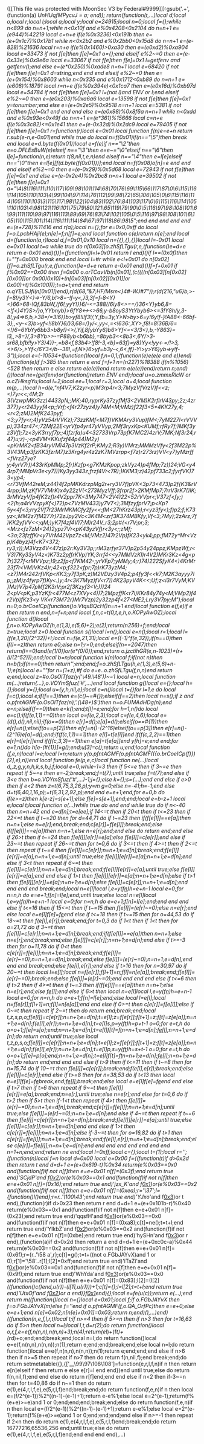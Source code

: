 ([[This file was protected with MoonSec V3 by Federal#9999]]):gsub('.+', (function(a) _UnHUqfMPycvJ = a; end)); return(function(t,...)local d;local o;local r;local l;local a;local y;local e=24915;local n=0;local f={};while n<899 do n=n+1;while n<0x10f and e%0x4208<0x2104 do n=n+1 e=(e*944)%42219 local c=n+e if(e%0x3236)<0x191b then e=(e+0x1c7)%0x17b1 while n<0x2b2 and e%0x2bb0<0x15d8 do n=n+1 e=(e-828)%21636 local r=n+e if(e%0x1460)>0xa30 then e=(e*0xd2)%0xa904 local e=33473 if not f[e]then f[e]=0x1 o={};end elseif e%2~=0 then e=(e-0x33e)%0x9e6a local e=33067 if not f[e]then f[e]=0x1 l=getfenv and getfenv();end else e=(e*0x250)%0xade8 n=n+1 local e=68420 if not f[e]then f[e]=0x1 d=string;end end end elseif e%2~=0 then e=(e+0x154)%0x8603 while n<0x335 and e%0x1712<0xb89 do n=n+1 e=(e*608)%18791 local r=n+e if(e%0x394e)<0x1ca7 then e=(e*0x16d)%0xb97d local e=54784 if not f[e]then f[e]=0x1 l=(not l)and _ENV or l;end elseif e%2~=0 then e=(e*0x203)%0xa6a6 local e=13598 if not f[e]then f[e]=0x1 y=tonumber;end else e=(e+0x2e5)%0x9518 n=n+1 local e=5381 if not f[e]then f[e]=0x1 end end end else e=(e*0x98)%0x8f6a n=n+1 while n<0xdd and e%0x93e<0x49f do n=n+1 e=(e*361)%15666 local c=n+e if(e%0x3c82)<=0x1e41 then e=(e-0x32d)%0x2dc9 local e=79405 if not f[e]then f[e]=0x1 r=function(r)local e=0x01 local function f(n)e=e+n return r:sub(e-n,e-0x01)end while true do local n=f(0x01)if(n=="\5")then break end local e=d.byte(f(0x01))local e=f(e)if n=="\2"then e=o.DFLEsBuW(e)elseif n=="\3"then e=e~="\0"elseif n=="\6"then l[e]=function(n,e)return t(8,nil,t,e,n)end elseif n=="\4"then e=l[e]elseif n=="\0"then e=l[e][f(d.byte(f(0x01)))];end local n=f(0x08)o[n]=e end end end elseif e%2~=0 then e=(e-0x29)%0x5d68 local e=72943 if not f[e]then f[e]=0x1 end else e=(e-0x2e4)%0x2bc8 n=n+1 local e=39502 if not f[e]then f[e]=0x1 a="\4\8\116\111\110\117\109\98\101\114\68\70\76\69\115\66\117\87\0\6\115\116\114\105\110\103\4\99\104\97\114\76\112\99\98\72\65\106\105\0\6\115\116\114\105\110\103\3\115\117\98\122\104\83\102\76\84\103\117\0\6\115\116\114\105\110\103\4\98\121\116\101\75\79\80\121\65\119\79\90\0\5\116\97\98\108\101\6\99\111\110\99\97\116\113\89\69\76\83\74\102\105\0\5\116\97\98\108\101\6\105\110\115\101\114\116\111\114\84\67\97\118\86\98\5";end end end end end e=(e+728)%11416 end r(a);local n={};for e=0x0,0xff do local f=o.LpcbHAji(e);n[e]=f;n[f]=e;end local function c(e)return n[e];end local d=(function(a,r)local d,f=0x01,0x10 local n={{},{},{}}local l=-0x01 local e=0x01 local t=a while true do n[0x03][o.zhSfLTgu(r,e,(function()e=d+e return e-0x01 end)())]=(function()l=l+0x01 return l end)()if l==(0x0f)then l=""f=0x000 break end end local l=#r while e<l+0x01 do n[0x02][f]=o.zhSfLTgu(r,e,(function()e=d+e return e-0x01 end)())f=f+0x01 if f%0x02==0x00 then f=0x00 o.orTCavVb(n[0x01],(c((((n[0x03][n[0x02][0x00]]or 0x00)*0x10)+(n[0x03][n[0x02][0x01]]or 0x00)+t)%0x100)));t=a+t;end end return o.qYELSJfi(n[0x01])end);r(d(68,"&7;HF/Msm<}4#-WJ#7"));r(d(216,"u6}b,>-f=8!/y3Y<}=>-Y/6,b!>8=-!f-y<,}3,3f=f-8<Y}<}66>68-!Qf,83bW,/f6!,yyY!}}6/-<=388//6iy8<>==/}36<Y}yb6,8=<!f<}4Y}S>/}o,YYbnyb}>6fY8<-><>66,y-b8oyS3YtYbyb6><=3!Y8h/y,3-8!,y4=>6,b,>38=/=3!6}}b>yf8!l!f3!/,Y,fb=3y,Y>N>by>6=y!6y!<y63>f-}!A88<-66bf-3},,<y-<3}b>yf<!!8bY}6/}3,68=/}y/<,yy<,=<!636:,XY>,f8!=8!36B/6=<!}6=6YbYy6bb3>b8y!}<>/,Yif,8fybYy6}b6>Yf<=<3/3<},b,-Y863}= !3,,>8=}/,3>8Yb>>-=P88yb<b6bb},=8byb3<<8b3<,6Y/>3-sr68,bfb!!y>Y3}4}}-,=b8<f,83b4>!f8!-3,<b}=63f}=y8}Yy<!yy<-=/!>3,<>6/>,>Yf</6Y3</b--38!,=f,N>}6>yf=b3y-<,6<,ff}-Y!>y>Y6}yb=>y!f-3"));local e=(-10534+(function()local f,n=0,1;(function(e)e(e(e and e))end)(function(e)if f>385 then return e end f=f+1 n=(n*227)%18388 if(n%1056)<528 then return e else return e(e(e))end return e(e(e))end)return n;end)())local ne=(getfenv)or(function()return _ENV end);local u=o.zmmxRlcW or o.cZHksgYu;local l=2;local ee=1;local r=3;local a=4;local function m(p,...)local h=d(e,"nf4V7;K2zyr<p)M3rp4r<3;7MyzVfVrzV)f<<z;<)7yr<<;4M;2r 3(VzwpMKr3zz)4433pN;;MK;40;ryprKy37zyfMf3<2VM)K2rflrV43py;2z;4zr377)y<r243yyf4<p;;Vrf;<f4r27zyz4)y74M<M;VMz)f22f3<5*4KK27y,4;<r<2;zM)2MfK243pyf;<3;y7fy<r;4)yVz54rVVKz);73zzKMf<M7f)VKMAry3Vup)fM<;7yM227I<rVVVp);334zr47<;72Mf22E<yrVfp4yr47yVVyp;2Mf3ryxKp<KUMf;rfRy7f;)MKf3yz3Vf);7z<3yK3rryf7p;;4)fzrfa)u4<32733Vrp73pfK7MC2)4zrV;7MK;Nf3r24,r47)u;z)-;<p4VM<KKufzf44p44)M2y)<pKrMK2<fB34ryVM)47p3VzKf2rP;KMy2;R3y)VMrz;MMMzVfy<2f3M22p%3V43M;p3fzKK3fzrM7)z3Krg4yr4z2zK7MVzrpp<f7z)r273rz)VV<y7)yMzrff<fVrz27ye?y;4yrV7r))433rKpMMp;2fr)Kzfp<g7KMzKpop;zkVyz4)p4fMp;7z))24;VG<y44rp7;MMpVr3e<y7)))Ky3yy343z;frzf4Vr<7R);)KKM3;z)42pf733c2;fyrfVK)73<yp4;<r73VfM42reM;z44)4f2pMKKdrzpMg2r+ry3V7f)pVK<3p73<473)p2f{K3&rV4rpp;)M;zKfV7VMrK)x4y22zV(<273MyzVff;3frpr2f>2KMfMp7;7rrV3rK7()lK;3rMVzyVfp4fK2zf)r4V2ppr7K<3My747<2V4)22<52rVVpr<;V37zf<fy;)<2(h;a4rVVzpyKf<)72)p<7VzMV433)y7V7<);3MfzyfprV7;p<Kp?5y<4f<3;rry2Vf7r23MrMKMCfy2fy<<;fM<27hKrz43p);r<yz3fy<);f)p2;f;K73yz<;MM2z7fM277r)72zJpy2Vc<3K4M<zrf3K374MBKfy;Vf<3;7My);2zArz;7f)KK2yfVV<<;qM;)yK7f4zf4V)7;M)r24V_r3;2p#{<r7V;pr;3;<Mrz<fz7zM<24}2ypz7Vr<pK43yzVf)r<3y<;;zMf;<3a;23fzffKr<y7VrM42Vpz7z<M;VMz2)47r2Vp)fK23<yk4;pp;fM72y^Mr<Vzp)K4byz)4f<K7<372; ry3;r));M3Vzz4V<47z)p2r:Ky3V3p;;rM3zrfyr37V)p2p54y24ppz;KMpzWf;r<V3)7Ky33yV4z<)K73z2pffrKVp)YK;3rrf4<<y7MMVzKl)r4V2)MKr3Kz<4g<p7r)327f<rMVVpz;)9;z2fp<f7KM42_-;yrVFp7;yMMy;4;r)74)222SfyK4<)4KrMr23f7r<VM)VKz4)r;42<p;f322<fpr;7p)rK73yzM4;<z7)M4r242rfVKp<KK3;y7f3pK;z)M2VDzy3V4p2;p4fy3f<<k7;M2K3ayyy7Ip;;zM)z4fyrp7f)Ky<.)y;4r<3K7Myz)fV<r7))4K23pyV4K<<;Uf;z<i3r7VyM;KV}Mz)V7p47pMf2K*3r*V;pr2f3Kzyf3<V;)))24 2<pV<pK;p3YzKfr<477M<z7XVy<4))7;2MpzffK<r7i)KKr84y74y<M;VMp2)f4r2Vp)fKz3<y VK<r73M72r}Mr7Vzp)2y32zp4f<27<ME2;Lry3V7py;M");local n=0;o.brCoeICp(function()o.VtqxBQcH()n=n+1 end)local function e(f,e)if e then return n end;n=f+n;end local f,n,c=t(0,t,e,h,o.KOPyAwOZ);local function d()local f,n=o.KOPyAwOZ(h,e(1,3),e(5,6)+2);e(2);return(n*256)+f;end;local z=true;local z=0 local function s()local l=n();local e=n();local r=1;local l=(f(e,1,20)*(2^32))+l;local n=f(e,21,31);local e=((-1)^f(e,32));if(n==0)then if(l==z)then return e*0;else n=1;r=0;end;elseif(n==2047)then return(l==0)and(e*(1/0))or(e*(0/0));end;return o.jzctihGR(e,n-1023)*(r+(l/(2^52)));end;local b=n;local function k(n)local f;if(not n)then n=b();if(n==0)then return'';end;end;f=o.zhSfLTgu(h,e(1,3),e(5,6)+n-1);e(n)local e=""for n=(1+z),#f do e=e..o.zhSfLTgu(f,n,n)end return e;end;local z=#o.OsOlTfaz(y('\49.\48'))~=1 local e=n;local function m(...)return{...},o.VOYmSfuz('#',...)end local function g()local e={};local h={};local y={};local u={y,h,nil,e};local e=n()local t={}for l=1,e do local f=c();local e;if(f==3)then e=(c()~=#{});elseif(f==2)then local n=s();if z and o.pfntAGMF(o.OsOlTfaz(n),'.(\48+)$')then n=o.FUMAdHDg(n);end e=n;elseif(f==0)then e=k();end;t[l]=e;end;for h=1,n()do local e=c();if(f(e,1,1)==0)then local o=f(e,2,3);local c=f(e,4,6);local e={d(),d(),nil,nil};if(o==0)then e[r]=d();e[a]=d();elseif(o==#{1})then e[r]=n();elseif(o==p[2])then e[r]=n()-(2^16)elseif(o==p[3])then e[r]=n()-(2^16)e[a]=d();end;if(f(c,1,1)==1)then e[l]=t[e[l]]end if(f(c,2,2)==1)then e[r]=t[e[r]]end if(f(c,3,3)==1)then e[a]=t[e[a]]end y[h]=e;end end;for e=1,n()do h[e-(#{1})]=g();end;u[3]=c();return u;end;local function _(f,e,n)local l=e;local l=n;return y(o.pfntAGMF(o.pfntAGMF(({o.brCoeICp(f)})[2],e),n))end local function fe(p,e,c)local function ne(...)local d,_,z,g,y,n,h,k,s,b,j,f;local e=0;while-1<e do if e>=3 then if 5<=e then if 3~=e then repeat if 5~=e then e=-2;break;end;f=t(7);until true;else f=t(7);end else if 3<e then b=o.VOYmSfuz('#',...)-1;j={};else k={};s={...};end end else if e>0 then if e<2 then z=t(6,75,3,26,p);y=m g=0;else n=-41;h=-1;end else d=t(6,40,1,16,p);_=t(6,31,2,92,p);end end e=e+1;end;for e=0,b do if(e>=z)then k[e-z]=s[e+1];else f[e]=s[e+1];end;end;local e=b-z+1 local e;local t;local function o(...)while true do end end while true do if n<-40 then n=n+42 end e=d[n];t=e[ee];if 14<=t then if 20<t then if t<=23 then if 22<=t then if t~=20 then for d=44,71 do if t~=23 then if(f[e[l]]==e[a])then n=n+1;else n=e[r];end;break;end;c[e[r]]=f[e[l]];break;end;else if(f[e[l]]==e[a])then n=n+1;else n=e[r];end;end else do return end;end else if 26>t then if t~=24 then f[e[l]][e[r]]=e[a];else f[e[l]]=c[e[r]];end else if 23~=t then repeat if 26~=t then for t=0,6 do if 3<=t then if 4>=t then if 2<=t then repeat if t~=4 then f[e[l]]=c[e[r]];n=n+1;e=d[n];break;end;f[e[l]][e[r]]=e[a];n=n+1;e=d[n];until true;else f[e[l]][e[r]]=e[a];n=n+1;e=d[n];end else if 3<t then repeat if 6~=t then f[e[l]]=c[e[r]];n=n+1;e=d[n];break;end;f[e[l]][e[r]]=e[a];until true;else f[e[l]][e[r]]=e[a];end end else if 1>t then f[e[l]][e[r]]=e[a];n=n+1;e=d[n];else if t>1 then f[e[l]][e[r]]=e[a];n=n+1;e=d[n];else f[e[l]]=c[e[r]];n=n+1;e=d[n];end end end end break;end;local n=e[l]local l,e=y(f[n](u(f,n+1,e[r])))h=e+n-1 local e=0;for n=n,h do e=e+1;f[n]=l[e];end;until true;else local n=e[l]local l,e=y(f[n](u(f,n+1,e[r])))h=e+n-1 local e=0;for n=n,h do e=e+1;f[n]=l[e];end;end end end else if t<=16 then if 15<=t then if t~=15 then f[e[l]]=(e[r]~=0);else n=e[r];end else local e=e[l]f[e]=f[e](u(f,e+1,h))end else if t<=18 then if t~=15 then for o=44,53 do if 18~=t then f(e[l],e[r]);break;end;for t=0,3 do if 1<t then if 1<t then for o=21,72 do if 3~=t then f[e[l]]=c[e[r]];n=n+1;e=d[n];break;end;if(f[e[l]]==e[a])then n=n+1;else n=e[r];end;break;end;else f[e[l]]=c[e[r]];n=n+1;e=d[n];end else if t>=-3 then for o=11,78 do if 0<t then c[e[r]]=f[e[l]];n=n+1;e=d[n];break;end;f[e[l]]=(e[r]~=0);n=n+1;e=d[n];break;end;else f[e[l]]=(e[r]~=0);n=n+1;e=d[n];end end end break;end;else f(e[l],e[r]);end else if t>16 then for n=30,97 do if 20~=t then local l=e[l];local n=f[e[r]];f[l+1]=n;f[l]=n[e[a]];break;end;f[e[l]]=(e[r]~=0);break;end;else f[e[l]]=(e[r]~=0);end end end end else if t<=6 then if t>2 then if 4>=t then if t~=3 then if(f[e[l]]==e[a])then n=n+1;else n=e[r];end;else f[e[l]]();end else if 6>t then local n=e[l]local l,e=y(f[n](u(f,n+1,e[r])))h=e+n-1 local e=0;for n=n,h do e=e+1;f[n]=l[e];end;else local l=e[l];local n=f[e[r]];f[l+1]=n;f[l]=n[e[a]];end end else if 0>=t then c[e[r]]=f[e[l]];else if 0~=t then repeat if 2~=t then do return end;break;end;local t,z,s,p,o;f[e[l]]=c[e[r]];n=n+1;e=d[n];t=e[l];z=f[e[r]];f[t+1]=z;f[t]=z[e[a]];n=n+1;e=d[n];f(e[l],e[r]);n=n+1;e=d[n];t=e[l]s,p=y(f[t](u(f,t+1,e[r])))h=p+t-1 o=0;for e=t,h do o=o+1;f[e]=s[o];end;n=n+1;e=d[n];t=e[l]f[t]=f[t](u(f,t+1,h))n=n+1;e=d[n];f[e[l]]();n=n+1;e=d[n];do return end;until true;else local t,z,p,s,o;f[e[l]]=c[e[r]];n=n+1;e=d[n];t=e[l];z=f[e[r]];f[t+1]=z;f[t]=z[e[a]];n=n+1;e=d[n];f(e[l],e[r]);n=n+1;e=d[n];t=e[l]p,s=y(f[t](u(f,t+1,e[r])))h=s+t-1 o=0;for e=t,h do o=o+1;f[e]=p[o];end;n=n+1;e=d[n];t=e[l]f[t]=f[t](u(f,t+1,h))n=n+1;e=d[n];f[e[l]]();n=n+1;e=d[n];do return end;end end end else if t>9 then if t<=11 then if t~=8 then for n=15,74 do if 10~=t then f[e[l]]=c[e[r]];break;end;f(e[l],e[r]);break;end;else f[e[l]]=c[e[r]];end else if t>=8 then for n=38,53 do if t<13 then local e=e[l]f[e]=f[e](u(f,e+1,h))break;end;f[e[l]]();break;end;else local e=e[l]f[e]=f[e](u(f,e+1,h))end end else if t>7 then if t>6 then repeat if 9~=t then f[e[l]][e[r]]=e[a];break;end;n=e[r];until true;else n=e[r];end else for t=0,6 do if t>2 then if 5>t then if-1<t then repeat if 4>t then f[e[l]]=(e[r]~=0);n=n+1;e=d[n];break;end;c[e[r]]=f[e[l]];n=n+1;e=d[n];until true;else f[e[l]]=(e[r]~=0);n=n+1;e=d[n];end else if 4~=t then repeat if t~=6 then f[e[l]]=c[e[r]];n=n+1;e=d[n];break;end;f[e[l]][e[r]]=e[a];until true;else f[e[l]]=c[e[r]];n=n+1;e=d[n];end end else if 1>t then c[e[r]]=f[e[l]];n=n+1;e=d[n];else if-3~=t then for o=16,82 do if t>1 then c[e[r]]=f[e[l]];n=n+1;e=d[n];break;end;f(e[l],e[r]);n=n+1;e=d[n];break;end;else c[e[r]]=f[e[l]];n=n+1;e=d[n];end end end end end end end end n=1+n;end;end;return ne end;local l=0xff;local c={};local t=(1);local r='';(function(n)local f=n local d=0x00 local e=0x00 f={(function(t)if d>0x2d then return t end d=d+1 e=(e+0x619-t)%0x34 return(e%0x03==0x0 and(function(f)if not n[f]then e=e+0x01 n[f]=(0x3f);end return true end)'SCjdP'and f[0x2](0x273+t))or(e%0x03==0x1 and(function(f)if not n[f]then e=e+0x01 n[f]=(0x16);end return true end)'jzx_K'and f[0x1](t+0x1c6))or(e%0x03==0x2 and(function(f)if not n[f]then e=e+0x01 n[f]=(0xea);r='\37';l={function()l()end};r=r..'\100\43';end return true end)'YJxo_'and f[0x3](t+0x132))or t end),(function(r)if d>0x23 then return r end d=d+1 e=(e+0x101b-r)%0x40 return(e%0x03==0x1 and(function(f)if not n[f]then e=e+0x01 n[f]=(0x23);end return true end)'qqsfH'and f[0x1](0x68+r))or(e%0x03==0x0 and(function(f)if not n[f]then e=e+0x01 n[f]=(0xa8);c[t]=ne();t=t+l;end return true end)'YIkbZ'and f[0x2](r+0x2ac))or(e%0x03==0x2 and(function(f)if not n[f]then e=e+0x01 n[f]=(0xbe);end return true end)'hySHn'and f[0x3](r+0x38d))or r end),(function(a)if d>0x2d then return a end d=d+1 e=(e+0xc0c-a)%0x44 return(e%0x03==0x2 and(function(f)if not n[f]then e=e+0x01 n[f]=(0x6f);r={r..'\58 a',r};c[t]=g();t=t+((not o.FGbJAYvX)and 1 or 0);r[1]='\58'..r[1];l[2]=0xff;end return true end)'iTaZi'and f[0x1](0x303+a))or(e%0x03==0x1 and(function(f)if not n[f]then e=e+0x01 n[f]=(0x9f);end return true end)'WhYda'and f[0x3](a+0x2b7))or(e%0x03==0x0 and(function(f)if not n[f]then e=e+0x01 n[f]=(0x83);l[2]=(l[2]*(_(function()c()end,u(r))-_(l[1],u(r))))+1;c[t]={};l=l[2];t=t+l;end return true end)'UtxOf'and f[0x2](a+0x19c))or a end)}f[0x1](0x1b5f)end){};local e=fe(u(c));return e(...);end return m((function()local n={}local e=0x01;local f;if o.FGbJAYvX then f=o.FGbJAYvX(m)else f=''end if o.pfntAGMF(f,o.QA_OrfPc)then e=e+0;else e=e+1;end n[e]=0x02;n[n[e]+0x01]=0x03;return n;end)(),...)end)((function(n,e,f,l,r,t)local t;if n>=4 then if 5>=n then if n>3 then for t=16,63 do if 5>n then local n=l;local l,t,d=r(2);do return function()local o,r,f,e=e(f,n(n,n),n(n,n)+3);n(4);return(e*l)+(f*t)+(r*d)+o;end;end;break;end;local n=l;do return function()local e=e(f,n(n,n),n(n,n));n(1);return e;end;end;break;end;else local n=l;do return function()local e=e(f,n(n,n),n(n,n));n(1);return e;end;end;end else if n>6 then if n>=5 then repeat if n>7 then do return f(n,nil,f);end break;end;do return setmetatable({},{['__\99\97\108\108']=function(e,r,l,f,n)if n then return e[n]elseif f then return e else e[r]=l end end})end until true;else do return f(n,nil,f);end end else do return r[f]end;end end else if n<2 then if-3~=n then for t=40,86 do if n~=1 then do return e(1),e(4,r,l,f,e),e(5,r,l,f)end;break;end;do return function(f,e,n)if n then local e=(f/2^(e-1))%2^((n-1)-(e-1)+1);return e-e%1;else local e=2^(e-1);return(f%(e+e)>=e)and 1 or 0;end;end;end;break;end;else do return function(f,e,n)if n then local e=(f/2^(e-1))%2^((n-1)-(e-1)+1);return e-e%1;else local e=2^(e-1);return(f%(e+e)>=e)and 1 or 0;end;end;end;end else if n>=-1 then repeat if 2<n then do return e(1),e(4,r,l,f,e),e(5,r,l,f)end;break;end;do return 16777216,65536,256 end;until true;else do return e(1),e(4,r,l,f,e),e(5,r,l,f)end;end end end end),...)
